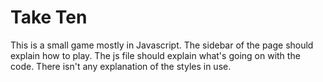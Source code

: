 # Take Ten
This is a small game mostly in Javascript. The sidebar of the page should explain how to play. The js file should explain what's going on with the code. There isn't any explanation of the styles in use.